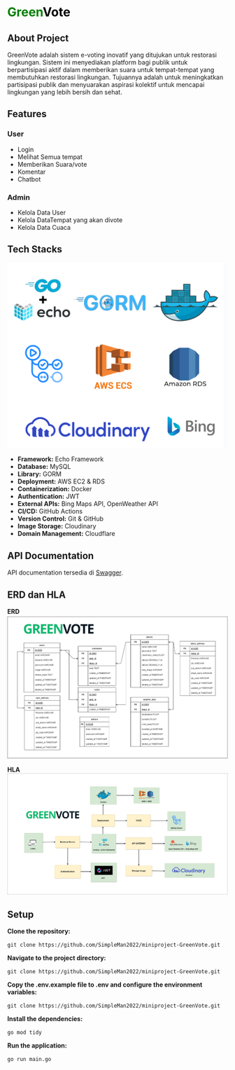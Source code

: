 # <span style="color: green;">Green</span><span style="color: black;">Vote</span>

## About Project

GreenVote adalah sistem e-voting inovatif yang ditujukan untuk restorasi lingkungan. Sistem ini menyediakan platform bagi publik untuk berpartisipasi aktif dalam memberikan suara untuk tempat-tempat yang membutuhkan restorasi lingkungan. Tujuannya adalah untuk meningkatkan partisipasi publik dan menyuarakan aspirasi kolektif untuk mencapai lingkungan yang lebih bersih dan sehat.

## Features

### User

- Login
- Melihat Semua tempat
- Memberikan Suara/vote
- Komentar
- Chatbot

### Admin

- Kelola Data User
- Kelola DataTempat yang akan divote
- Kelola Data Cuaca

## Tech Stacks

![techstack](img-readme/tech.png)

- **Framework:** Echo Framework
- **Database:** MySQL
- **Library:** GORM
- **Deployment:** AWS EC2 & RDS
- **Containerization:** Docker
- **Authentication:** JWT
- **External APIs:** Bing Maps API, OpenWeather API
- **CI/CD:** GitHub Actions
- **Version Control:** Git & GitHub
- **Image Storage:** Cloudinary
- **Domain Management:** Cloudflare

## API Documentation

API documentation tersedia di [Swagger](https://app.swaggerhub.com/apis-docs/LEAFTHE78/green-vote_api/1.0.0).

## ERD dan HLA

**ERD**
![ERD](img-readme/minpro-ERD-fix.jpg)

**HLA**
![ERD](<img-readme/HLA_mini_project%20(1).jpg>)

## Setup

**Clone the repository:**

```
git clone https://github.com/SimpleMan2022/miniproject-GreenVote.git
```

**Navigate to the project directory:**

```
git clone https://github.com/SimpleMan2022/miniproject-GreenVote.git
```

**Copy the .env.example file to .env and configure the environment variables:**

```
git clone https://github.com/SimpleMan2022/miniproject-GreenVote.git
```

**Install the dependencies:**

```
go mod tidy
```

**Run the application:**

```
go run main.go
```
